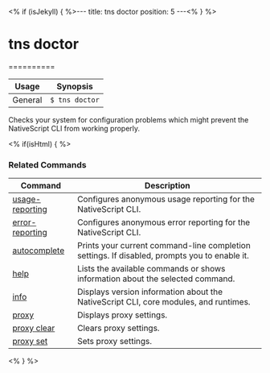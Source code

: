 <% if (isJekyll) { %>---
title: tns doctor
position: 5
---<% } %>
# tns doctor
==========

Usage | Synopsis
------|-------
General | `$ tns doctor`

Checks your system for configuration problems which might prevent the NativeScript CLI from working properly.

<% if(isHtml) { %>
### Related Commands

Command | Description
----------|----------
[usage-reporting](usage-reporting.html) | Configures anonymous usage reporting for the NativeScript CLI.
[error-reporting](error-reporting.html) | Configures anonymous error reporting for the NativeScript CLI.
[autocomplete](autocomplete.html) | Prints your current command-line completion settings. If disabled, prompts you to enable it.
[help](help.html) | Lists the available commands or shows information about the selected command.
[info](info.html) | Displays version information about the NativeScript CLI, core modules, and runtimes.
[proxy](proxy.html) | Displays proxy settings.
[proxy clear](proxy-clear.html) | Clears proxy settings.
[proxy set](proxy-set.html) | Sets proxy settings.
<% } %>
